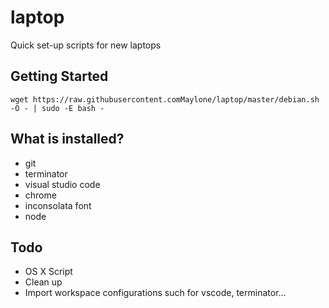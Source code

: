 # laptop
Quick set-up scripts for new laptops

## Getting Started

```
wget https://raw.githubusercontent.comMaylone/laptop/master/debian.sh -O - | sudo -E bash -
```

## What is installed?

* git
* terminator
* visual studio code
* chrome
* inconsolata font
* node

## Todo

* OS X Script
* Clean up
* Import workspace configurations such for vscode, terminator...
